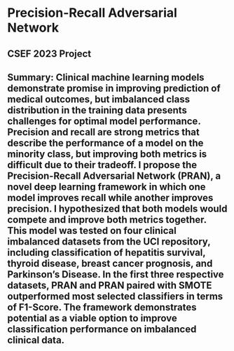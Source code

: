 # Precision-Recall Adversarial Network

## CSEF 2023 Project

## Summary: Clinical machine learning models demonstrate promise in improving prediction of medical outcomes, but imbalanced class distribution in the training data presents challenges for optimal model performance. Precision and recall are strong metrics that describe the performance of a model on the minority class, but improving both metrics is difficult due to their tradeoff. I propose the Precision-Recall Adversarial Network (PRAN), a novel deep learning framework in which one model improves recall while another improves precision. I hypothesized that both models would compete and improve both metrics together. This model was tested on four clinical imbalanced datasets from the UCI repository, including classification of hepatitis survival, thyroid disease, breast cancer prognosis, and Parkinson’s Disease. In the first three respective datasets, PRAN and PRAN paired with SMOTE outperformed most selected classifiers in terms of F1-Score. The framework demonstrates potential as a viable option to improve classification performance on imbalanced clinical data.
